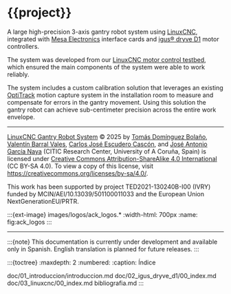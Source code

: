 # {{project}}

A large high-precision 3-axis gantry robot system using [LinuxCNC](https://www.linuxcnc.org), integrated with [Mesa Electronics](https://store.mesanet.com/) interface cards and [igus® dryve D1](https://www.igus.eu/product/D1) motor controllers.

The system was developed from our [LinuxCNC motor control testbed](https://github.com/your-org/linuxcnc-testbed), which ensured the main components of the system were able to work reliably.

The system includes a custom calibration solution that leverages an existing [OptiTrack](https://optitrack.com/) motion capture system in the installation room to measure and compensate for errors in the gantry movement. Using this solution the gantry robot can achieve sub-centimeter precision across the entire work envelope.

---

[LinuxCNC Gantry Robot System](https://github.com/GTEC-UDC/linuxcnc_testbed) © 2025 by [Tomás Domínguez Bolaño](https://orcid.org/0000-0001-7470-0315), [Valentín Barral Vales](https://orcid.org/0000-0001-8750-7960), [Carlos José Escudero Cascón](https://orcid.org/0000-0002-3877-1332), and [José Antonio García Naya](https://orcid.org/0000-0002-1944-4678) (CITIC Research Center, University of A Coruña, Spain) is licensed under [Creative Commons Attribution-ShareAlike 4.0 International](https://creativecommons.org/licenses/by-sa/4.0/) (CC BY-SA 4.0). To view a copy of this license, visit <https://creativecommons.org/licenses/by-sa/4.0/>.

This work has been supported by project TED2021-130240B-I00 (IVRY) funded by MCIN/AEI/10.13039/501100011033 and the European Union NextGenerationEU/PRTR.

:::{ext-image} images/logos/ack_logos.*
:width-html: 700px
:name: fig:ack_logos
:::

---

:::{note}
This documentation is currently under development and available only in Spanish. English translation is planned for future releases.
:::

:::{toctree}
:maxdepth: 2
:numbered:
:caption: Índice

doc/01_introduccion/introduccion.md
doc/02_igus_dryve_d1/00_index.md
doc/03_linuxcnc/00_index.md
bibliografia.md
:::
